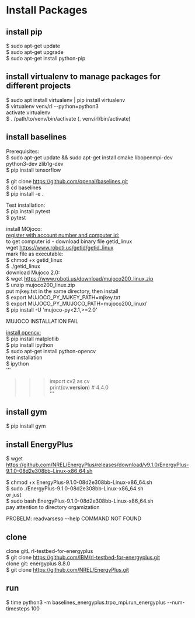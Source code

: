 # Install Packages  

## install pip
$ sudo apt-get update  
$ sudo apt-get upgrade  
$ sudo apt-get install python-pip  

## install virtualenv to manage packages for different projects  
$ sudo apt install virtualenv | pip install virtualenv    
$ virtualenv venv/rl --python=python3  
activate virtualenv  
$ . /path/to/venv/bin/activate  (. venv/rl/bin/activate)  

## install baselines  
Prerequisites:  
$ sudo apt-get update && sudo apt-get install cmake libopenmpi-dev python3-dev zlib1g-dev  
$ pip install tensorflow  

$ git clone https://github.com/openai/baselines.git  
$ cd baselines  
$ pip install -e .  

Test installation:  
$ pip install pytest  
$ pytest  

install MOjoco:  
[register with account number and computer id: ](https://www.roboti.us/license.html)  
to get computer id - download binary file getid_linux  
wget https://www.roboti.us/getid/getid_linux  
mark file as executable:  
$ chmod +x getid_linux  
$ ./getid_linux  
download Mujoco 2.0:  
& wget https://www.roboti.us/download/mujoco200_linux.zip  
$ unzip mujoco200_linux.zip  
put mjkey.txt in the same directory, then install  
$ export MUJOCO_PY_MJKEY_PATH=mjkey.txt  
$ export MUJOCO_PY_MUJOCO_PATH=mujoco200_linux/   
$ pip install -U 'mujoco-py<2.1,>=2.0'  

MUJOCO INSTALLATION FAIL  

[install opencv:](https://docs.opencv.org/3.4.1/d2/de6/tutorial_py_setup_in_ubuntu.html)  
$ pip install matplotlib  
$ pip install ipython  
$ sudo apt-get install python-opencv  
test installation  
$ ipython  
'''
>>> import cv2 as cv  
>>> print(cv.__version__) # 4.4.0    
'''
## install gym  
$ pip install gym  

## install EnergyPlus  
$ wget https://github.com/NREL/EnergyPlus/releases/download/v9.1.0/EnergyPlus-9.1.0-08d2e308bb-Linux-x86_64.sh  

$ chmod +x EnergyPlus-9.1.0-08d2e308bb-Linux-x86_64.sh  
$ sudo ./EnergyPlus-9.1.0-08d2e308bb-Linux-x86_64.sh  
or just  
$ sudo bash EnergyPlus-9.1.0-08d2e308bb-Linux-x86_64.sh   
pay attention to directory orgamization  

PROBELM: readvarseso --help COMMAND NOT FOUND  

## clone  
clone gitL rl-testbed-for-energyplus  
$ git clone https://github.com/IBM/rl-testbed-for-energyplus.git  
clone git: energyplus 8.8.0  
$ git clone https://github.com/NREL/EnergyPlus.git  

## run 
$ time python3 -m baselines_energyplus.trpo_mpi.run_energyplus --num-timesteps 100  
